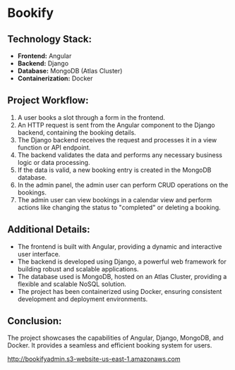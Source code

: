 
# Bookify

## Technology Stack:

- **Frontend:** Angular
- **Backend:** Django
- **Database:** MongoDB (Atlas Cluster)
- **Containerization:** Docker

## Project Workflow:

1. A user books a slot through a form in the frontend.
2. An HTTP request is sent from the Angular component to the Django backend, containing the booking details.
3. The Django backend receives the request and processes it in a view function or API endpoint.
4. The backend validates the data and performs any necessary business logic or data processing.
5. If the data is valid, a new booking entry is created in the MongoDB database.
6. In the admin panel, the admin user can perform CRUD operations on the bookings.
7. The admin user can view bookings in a calendar view and perform actions like changing the status to "completed" or deleting a booking.

## Additional Details:

- The frontend is built with Angular, providing a dynamic and interactive user interface.
- The backend is developed using Django, a powerful web framework for building robust and scalable applications.
- The database used is MongoDB, hosted on an Atlas Cluster, providing a flexible and scalable NoSQL solution.
- The project has been containerized using Docker, ensuring consistent development and deployment environments.

## Conclusion:

The project showcases the capabilities of Angular, Django, MongoDB, and Docker. It provides a seamless and efficient booking system for users.


http://bookifyadmin.s3-website-us-east-1.amazonaws.com 
